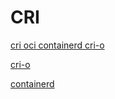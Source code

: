 # CRI

[cri oci containerd cri-o](https://blog.csdn.net/weixin_40864891/article/details/86655846)

[cri-o](https://cri-o.io/)

[containerd](https://containerd.io/docs/getting-started/)